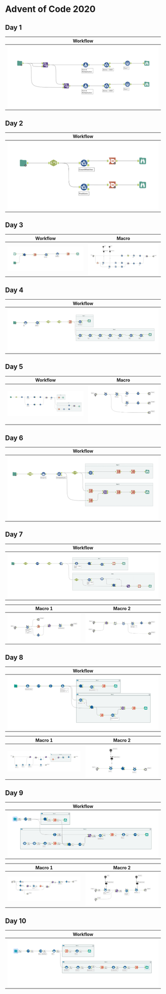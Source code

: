 # Advent of Code 2020

## Day 1

| Workflow                                |
:----------------------------------------:|
| ![day_01](other/screenshots/day_01.png) |

## Day 2

| Workflow                                |
:----------------------------------------:|
| ![day_02](other/screenshots/day_02.png) |

## Day 3

| Workflow                                | Macro                                               |
|:---------------------------------------:|:---------------------------------------------------:|
| ![day_03](other/screenshots/day_03.png) | ![day_03_macro](other/screenshots/day_03_macro.png) |

## Day 4

| Workflow                                |
:----------------------------------------:|
| ![day_04](other/screenshots/day_04.png) |

## Day 5

| Workflow                                | Macro                                               |
|:---------------------------------------:|:---------------------------------------------------:|
| ![day_05](other/screenshots/day_05.png) | ![day_05_macro](other/screenshots/day_05_macro.png) |

## Day 6

| Workflow                                |
:----------------------------------------:|
| ![day_06](other/screenshots/day_06.png) |

## Day 7

| Workflow                                |
:----------------------------------------:|
| ![day_07](other/screenshots/day_07.png) |

| Macro 1                                                 | Macro 2                                                 |
|:-------------------------------------------------------:|:-------------------------------------------------------:|
| ![day_07_macro_1](other/screenshots/day_07_macro_1.png) | ![day_07_macro_2](other/screenshots/day_07_macro_2.png) |

## Day 8

| Workflow                                |
:----------------------------------------:|
| ![day_08](other/screenshots/day_08.png) |

| Macro 1                                                 | Macro 2                                                 |
|:-------------------------------------------------------:|:-------------------------------------------------------:|
| ![day_08_macro_1](other/screenshots/day_08_macro_1.png) | ![day_08_macro_2](other/screenshots/day_08_macro_2.png) |

## Day 9

| Workflow                                |
:----------------------------------------:|
| ![day_09](other/screenshots/day_09.png) |

| Macro 1                                                 | Macro 2                                                 |
|:-------------------------------------------------------:|:-------------------------------------------------------:|
| ![day_09_macro_1](other/screenshots/day_09_macro_1.png) | ![day_09_macro_2](other/screenshots/day_09_macro_2.png) |

## Day 10

| Workflow                                |
:----------------------------------------:|
| ![day_10](other/screenshots/day_10.png) |
